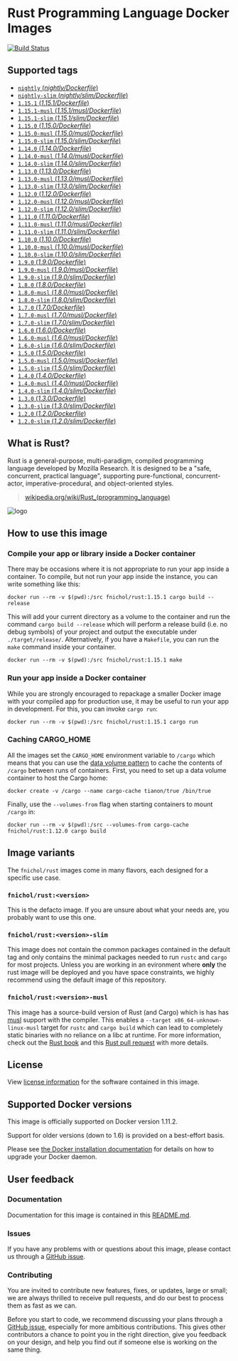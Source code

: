 # Rust Programming Language Docker Images

[![Build Status](https://travis-ci.org/fnichol/docker-rust.svg?branch=master)](https://travis-ci.org/fnichol/docker-rust)

## Supported tags

- [`nightly` (*nightly/Dockerfile*)](https://github.com/fnichol/docker-rust/blob/master/nightly/Dockerfile)
- [`nightly-slim` (*nightly/slim/Dockerfile*)](https://github.com/fnichol/docker-rust/blob/master/nightly/slim/Dockerfile)
- [`1.15.1` (*1.15.1/Dockerfile*)](https://github.com/fnichol/docker-rust/blob/master/1.15.1/Dockerfile)
- [`1.15.1-musl` (*1.15.1/musl/Dockerfile*)](https://github.com/fnichol/docker-rust/blob/master/1.15.1/musl/Dockerfile)
- [`1.15.1-slim` (*1.15.1/slim/Dockerfile*)](https://github.com/fnichol/docker-rust/blob/master/1.15.1/slim/Dockerfile)
- [`1.15.0` (*1.15.0/Dockerfile*)](https://github.com/fnichol/docker-rust/blob/master/1.15.0/Dockerfile)
- [`1.15.0-musl` (*1.15.0/musl/Dockerfile*)](https://github.com/fnichol/docker-rust/blob/master/1.15.0/musl/Dockerfile)
- [`1.15.0-slim` (*1.15.0/slim/Dockerfile*)](https://github.com/fnichol/docker-rust/blob/master/1.15.0/slim/Dockerfile)
- [`1.14.0` (*1.14.0/Dockerfile*)](https://github.com/fnichol/docker-rust/blob/master/1.14.0/Dockerfile)
- [`1.14.0-musl` (*1.14.0/musl/Dockerfile*)](https://github.com/fnichol/docker-rust/blob/master/1.14.0/musl/Dockerfile)
- [`1.14.0-slim` (*1.14.0/slim/Dockerfile*)](https://github.com/fnichol/docker-rust/blob/master/1.14.0/slim/Dockerfile)
- [`1.13.0` (*1.13.0/Dockerfile*)](https://github.com/fnichol/docker-rust/blob/master/1.13.0/Dockerfile)
- [`1.13.0-musl` (*1.13.0/musl/Dockerfile*)](https://github.com/fnichol/docker-rust/blob/master/1.13.0/musl/Dockerfile)
- [`1.13.0-slim` (*1.13.0/slim/Dockerfile*)](https://github.com/fnichol/docker-rust/blob/master/1.13.0/slim/Dockerfile)
- [`1.12.0` (*1.12.0/Dockerfile*)](https://github.com/fnichol/docker-rust/blob/master/1.12.0/Dockerfile)
- [`1.12.0-musl` (*1.12.0/musl/Dockerfile*)](https://github.com/fnichol/docker-rust/blob/master/1.12.0/musl/Dockerfile)
- [`1.12.0-slim` (*1.12.0/slim/Dockerfile*)](https://github.com/fnichol/docker-rust/blob/master/1.12.0/slim/Dockerfile)
- [`1.11.0` (*1.11.0/Dockerfile*)](https://github.com/fnichol/docker-rust/blob/master/1.11.0/Dockerfile)
- [`1.11.0-musl` (*1.11.0/musl/Dockerfile*)](https://github.com/fnichol/docker-rust/blob/master/1.11.0/musl/Dockerfile)
- [`1.11.0-slim` (*1.11.0/slim/Dockerfile*)](https://github.com/fnichol/docker-rust/blob/master/1.11.0/slim/Dockerfile)
- [`1.10.0` (*1.10.0/Dockerfile*)](https://github.com/fnichol/docker-rust/blob/master/1.10.0/Dockerfile)
- [`1.10.0-musl` (*1.10.0/musl/Dockerfile*)](https://github.com/fnichol/docker-rust/blob/master/1.10.0/musl/Dockerfile)
- [`1.10.0-slim` (*1.10.0/slim/Dockerfile*)](https://github.com/fnichol/docker-rust/blob/master/1.10.0/slim/Dockerfile)
- [`1.9.0` (*1.9.0/Dockerfile*)](https://github.com/fnichol/docker-rust/blob/master/1.9.0/Dockerfile)
- [`1.9.0-musl` (*1.9.0/musl/Dockerfile*)](https://github.com/fnichol/docker-rust/blob/master/1.9.0/musl/Dockerfile)
- [`1.9.0-slim` (*1.9.0/slim/Dockerfile*)](https://github.com/fnichol/docker-rust/blob/master/1.9.0/slim/Dockerfile)
- [`1.8.0` (*1.8.0/Dockerfile*)](https://github.com/fnichol/docker-rust/blob/master/1.8.0/Dockerfile)
- [`1.8.0-musl` (*1.8.0/musl/Dockerfile*)](https://github.com/fnichol/docker-rust/blob/master/1.8.0/musl/Dockerfile)
- [`1.8.0-slim` (*1.8.0/slim/Dockerfile*)](https://github.com/fnichol/docker-rust/blob/master/1.8.0/slim/Dockerfile)
- [`1.7.0` (*1.7.0/Dockerfile*)](https://github.com/fnichol/docker-rust/blob/master/1.7.0/Dockerfile)
- [`1.7.0-musl` (*1.7.0/musl/Dockerfile*)](https://github.com/fnichol/docker-rust/blob/master/1.7.0/musl/Dockerfile)
- [`1.7.0-slim` (*1.7.0/slim/Dockerfile*)](https://github.com/fnichol/docker-rust/blob/master/1.7.0/slim/Dockerfile)
- [`1.6.0` (*1.6.0/Dockerfile*)](https://github.com/fnichol/docker-rust/blob/master/1.6.0/Dockerfile)
- [`1.6.0-musl` (*1.6.0/musl/Dockerfile*)](https://github.com/fnichol/docker-rust/blob/master/1.6.0/musl/Dockerfile)
- [`1.6.0-slim` (*1.6.0/slim/Dockerfile*)](https://github.com/fnichol/docker-rust/blob/master/1.6.0/slim/Dockerfile)
- [`1.5.0` (*1.5.0/Dockerfile*)](https://github.com/fnichol/docker-rust/blob/master/1.5.0/Dockerfile)
- [`1.5.0-musl` (*1.5.0/musl/Dockerfile*)](https://github.com/fnichol/docker-rust/blob/master/1.5.0/musl/Dockerfile)
- [`1.5.0-slim` (*1.5.0/slim/Dockerfile*)](https://github.com/fnichol/docker-rust/blob/master/1.5.0/slim/Dockerfile)
- [`1.4.0` (*1.4.0/Dockerfile*)](https://github.com/fnichol/docker-rust/blob/master/1.4.0/Dockerfile)
- [`1.4.0-musl` (*1.4.0/musl/Dockerfile*)](https://github.com/fnichol/docker-rust/blob/master/1.4.0/musl/Dockerfile)
- [`1.4.0-slim` (*1.4.0/slim/Dockerfile*)](https://github.com/fnichol/docker-rust/blob/master/1.4.0/slim/Dockerfile)
- [`1.3.0` (*1.3.0/Dockerfile*)](https://github.com/fnichol/docker-rust/blob/master/1.3.0/Dockerfile)
- [`1.3.0-slim` (*1.3.0/slim/Dockerfile*)](https://github.com/fnichol/docker-rust/blob/master/1.3.0/slim/Dockerfile)
- [`1.2.0` (*1.2.0/Dockerfile*)](https://github.com/fnichol/docker-rust/blob/master/1.2.0/Dockerfile)
- [`1.2.0-slim` (*1.2.0/slim/Dockerfile*)](https://github.com/fnichol/docker-rust/blob/master/1.2.0/slim/Dockerfile)

## What is Rust?

Rust is a general-purpose, multi-paradigm, compiled programming language developed by Mozilla Research. It is designed to be a "safe, concurrent, practical language", supporting pure-functional, concurrent-actor, imperative-procedural, and object-oriented styles.

> [wikipedia.org/wiki/Rust_(programming_language)](http://en.wikipedia.org/wiki/Rust_%28programming_language%29)

![logo](https://raw.githubusercontent.com/fnichol/docker-rust/master/logo.png)

## How to use this image

### Compile your app or library inside a Docker container

There may be occasions where it is not appropriate to run your app inside a container. To compile, but not run your app inside the instance, you can write something like this:

```console
docker run --rm -v $(pwd):/src fnichol/rust:1.15.1 cargo build --release
```

This will add your current directory as a volume to the container and run the command `cargo build --release` which will perform a release build (i.e. no debug symbols) of your project and output the executable under `./target/release/`. Alternatively, if you have a `Makefile`, you can run the `make` command inside your container.

```console
docker run --rm -v $(pwd):/src fnichol/rust:1.15.1 make
```

### Run your app inside a Docker container

While you are strongly encouraged to repackage a smaller Docker image with your compiled app for production use, it may be useful to run your app in development. For this, you can invoke `cargo run`:

```console
docker run --rm -v $(pwd):/src fnichol/rust:1.15.1 cargo run
```

### Caching CARGO_HOME

All the images set the `CARGO_HOME` environment variable to `/cargo` which means that you can use the [data volume pattern](http://docs.docker.com/userguide/dockervolumes/#creating-and-mounting-a-data-volume-container) to cache the contents of `/cargo` between runs of containers. First, you need to set up a data volume container to host the Cargo home:

```console
docker create -v /cargo --name cargo-cache tianon/true /bin/true
```

Finally, use the `--volumes-from` flag when starting containers to mount `/cargo` in:

```console
docker run --rm -v $(pwd):/src --volumes-from cargo-cache fnichol/rust:1.12.0 cargo build
```

## Image variants

The `fnichol/rust` images come in many flavors, each designed for a specific use case.

### `fnichol/rust:<version>`

This is the defacto image. If you are unsure about what your needs are, you probably want to use this one.

### `fnichol/rust:<version>-slim`

This image does not contain the common packages contained in the default tag and only contains the minimal packages needed to run `rustc` and `cargo` for most projects. Unless you are working in an evironment where **only** the rust image will be deployed and you have space constraints, we highly recommend using the default image of this repository.

### `fnichol/rust:<version>-musl`

This image has a source-build version of Rust (and Cargo) which is has has [musl](http://www.musl-libc.org/) support with the compiler. This enables a `--target x86_64-unknown-linux-musl` target for `rustc` and `cargo build` which can lead to completely static binaries with no reliance on a libc at runtime. For more information, check out the [Rust book](https://doc.rust-lang.org/stable/book/advanced-linking.html) and this [Rust pull request](https://github.com/rust-lang/rust/pull/24777) with more details.

## License

View [license information](https://github.com/rust-lang/rust/blob/master/LICENSE-MIT) for the software contained in this image.

## Supported Docker versions

This image is officially supported on Docker version 1.11.2.

Support for older versions (down to 1.6) is provided on a best-effort basis.

Please see [the Docker installation documentation](https://docs.docker.com/installation/) for details on how to upgrade your Docker daemon.

## User feedback

### Documentation

Documentation for this image is contained in this [README.md](https://github.com/fnichol/docker-rust/tree/master/README.md).

### Issues

If you have any problems with or questions about this image, please contact us through a [GitHub issue](https://github.com/fnichol/docker-rust/issues).


### Contributing

You are invited to contribute new features, fixes, or updates, large or small; we are always thrilled to receive pull requests, and do our best to process them as fast as we can.

Before you start to code, we recommend discussing your plans through a [GitHub issue](https://github.com/fnichol/docker-rust/issues), especially for more ambitious contributions. This gives other contributors a chance to point you in the right direction, give you feedback on your design, and help you find out if someone else is working on the same thing.

